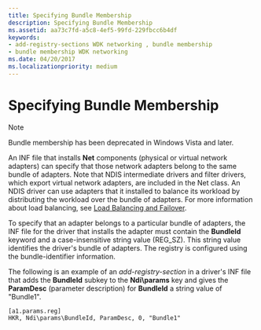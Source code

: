 ```yaml
---
title: Specifying Bundle Membership
description: Specifying Bundle Membership
ms.assetid: aa73c7fd-a5c8-4ef5-99fd-229fbcc6b4df
keywords:
- add-registry-sections WDK networking , bundle membership
- bundle membership WDK networking
ms.date: 04/20/2017
ms.localizationpriority: medium
---
```


# Specifying Bundle Membership




> [!NOTE]
> Bundle membership has been deprecated in Windows Vista and later. 


An INF file that installs **Net** components (physical or virtual network adapters) can specify that those network adapters belong to the same bundle of adapters. Note that NDIS intermediate drivers and filter drivers, which export virtual network adapters, are included in the Net class. An NDIS driver can use adapters that it installed to balance its workload by distributing the workload over the bundle of adapters. For more information about load balancing, see [Load Balancing and Failover](https://docs.microsoft.com/previous-versions/windows/hardware/network/ff549197(v=vs.85)).

To specify that an adapter belongs to a particular bundle of adapters, the INF file for the driver that installs the adapter must contain the **BundleId** keyword and a case-insensitive string value (REG\_SZ). This string value identifies the driver's bundle of adapters. The registry is configured using the bundle-identifier information.

The following is an example of an *add-registry-section* in a driver's INF file that adds the **BundleId** subkey to the **Ndi\\params** key and gives the **ParamDesc** (parameter description) for **BundleId** a string value of "Bundle1".

```INF
[a1.params.reg]
HKR, Ndi\params\BundleId, ParamDesc, 0, "Bundle1"
```

 

 





